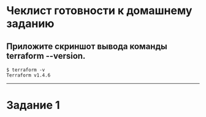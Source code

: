# Чеклист готовности к домашнему заданию
## Приложите скриншот вывода команды terraform --version.
```
$ terraform -v
Terraform v1.4.6
```
---

# Задание 1

